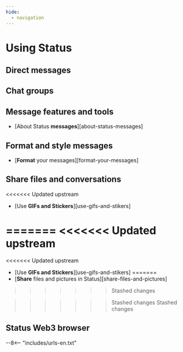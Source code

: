 ```yaml
---
hide:
  - navigation
---
```


# Using Status

## Direct messages

## Chat groups

## Message features and tools

- [About Status **messages**][about-status-messages]

## Format and style messages

- [**Format** your messages][format-your-messages]

## Share files and conversations

<<<<<<< Updated upstream
- [Use **GIFs and Stickers**][use-gifs-and-stikers]

=======
<<<<<<< Updated upstream
=======
<<<<<<< Updated upstream
- [Use **GIFs and Stickers**][use-gifs-and-stikers]
=======
- [**Share** files and pictures in Status][share-files-and-pictures]
>>>>>>> Stashed changes

>>>>>>> Stashed changes
>>>>>>> Stashed changes
## Status Web3 browser

--8<-- "includes/urls-en.txt"
